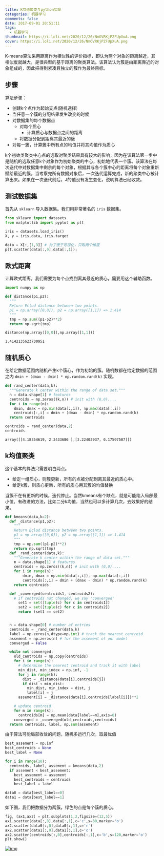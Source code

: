 ```yaml
---
title: K均值聚类与python实现
categories: 机器学习
comments: false
date: 2017-09-01 20:51:11
tags:
  - 机器学习
thumbnail: https://i.loli.net/2020/12/26/NmOVRKjPZFUpXuA.png
cover: https://i.loli.net/2020/12/26/NmOVRKjPZFUpXuA.png
---
```


K-means算法采用距离作为相似性的评价指标，即认为两个对象的距离越近，其相似度就越大，是很典型的基于距离的聚类算法。该算法认为簇是由距离靠近的对象组成的，因此把得到紧凑且独立的簇作为最终目标。



<!--more-->

## 步骤

算法步骤：

- 创建k个点作为起始支点(随机选择)
- 当任意一个簇的分配结果发生改变的时候
- 对数据集的每个数据点
  - 对每个质心
    - 计算质心与数据点之间的距离
  - 将数据分配到距离其最近的簇
- 对每一簇，计算簇中所有点的均值并将其均值作为质心

k个初始类聚类中心点的选取对聚类结果具有较大的影响，因为在该算法第一步中是随机的选取任意k个对象作为初始聚类的中心，初始地代表一个簇。该算法在每次迭代中对数据集中剩余的每个对象，根据其与各个簇中心的距离将每个对象重新赋给最近的簇。当考察完所有数据对象后，一次迭代运算完成，新的聚类中心被计算出来。如果在一次迭代前后，J的值没有发生变化，说明算法已经收敛。

## 测试数据集

首先从 `sklearn` 导入数据集。我们用非常著名的 `iris` 数据集。

```python
from sklearn import datasets
from matplotlib import pyplot as plt

iris = datasets.load_iris()
X, y = iris.data, iris.target

data = X[:,[1,3]] # 为了便于可视化，只取两个维度
plt.scatter(data[:,0],data[:,1]);
```

## 欧式距离

计算欧式距离，我们需要为每个点找到离其最近的质心，需要用这个辅助函数。

```python
import numpy as np

def distance(p1,p2):
  """
  Return Eclud distance between two points.
  p1 = np.array([0,0]), p2 = np.array([1,1]) => 1.414
  """
  tmp = np.sum((p1-p2)**2)
  return np.sqrt(tmp)

distance(np.array([0,0]),np.array([1,1]))
```

```pseudocode
1.4142135623730951
```



## 随机质心

在给定数据范围内随机产生k个簇心，作为初始的簇。随机数都在给定数据的范围之内 `dmin + (dmax - dmin) * np.random.rand(k)` 实现。

```python
def rand_center(data,k):
  """Generate k center within the range of data set."""
  n = data.shape[1] # features
  centroids = np.zeros((k,n)) # init with (0,0)....
  for i in range(n):
    dmin, dmax = np.min(data[:,i]), np.max(data[:,i])
    centroids[:,i] = dmin + (dmax - dmin) * np.random.rand(k)
  return centroids

centroids = rand_center(data,2)
centroids
```

```pseudocode
array([[4.18354619, 2.3433686 ],[3.22403937, 0.17507507]])
```

## k均值聚类

这个基本的算法只需要明白两点。

- 给定一组质心，则簇更新，所有的点被分配到离其最近的质心中。
- 给定k簇，则质心更新，所有的质心用其簇的均值替换

当簇不在有更新的时候，迭代停止。当然kmeans有个缺点，就是可能陷入局部最小值，有改进的方法，比如二分k均值，当然也可以多计算几次，去效果好的结果。

```python
def kmeans(data,k=2):
  def _distance(p1,p2):
    """
    Return Eclud distance between two points.
    p1 = np.array([0,0]), p2 = np.array([1,1]) => 1.414
    """
    tmp = np.sum((p1-p2)**2)
    return np.sqrt(tmp)
  def _rand_center(data,k):
    """Generate k center within the range of data set."""
    n = data.shape[1] # features
    centroids = np.zeros((k,n)) # init with (0,0)....
    for i in range(n):
        dmin, dmax = np.min(data[:,i]), np.max(data[:,i])
        centroids[:,i] = dmin + (dmax - dmin) * np.random.rand(k)
    return centroids

  def _converged(centroids1, centroids2):
    # if centroids not changed, we say 'converged'
      set1 = set([tuple(c) for c in centroids1])
      set2 = set([tuple(c) for c in centroids2])
      return (set1 == set2)


  n = data.shape[0] # number of entries
  centroids = _rand_center(data,k)
  label = np.zeros(n,dtype=np.int) # track the nearest centroid
  assement = np.zeros(n) # for the assement of our model
  converged = False

  while not converged:
    old_centroids = np.copy(centroids)
    for i in range(n):
      # determine the nearest centroid and track it with label
      min_dist, min_index = np.inf, -1
      for j in range(k):
        dist = _distance(data[i],centroids[j])
        if dist < min_dist:
          min_dist, min_index = dist, j
          label[i] = j
      assement[i] = _distance(data[i],centroids[label[i]])**2

    # update centroid
    for m in range(k):
      centroids[m] = np.mean(data[label==m],axis=0)
    converged = _converged(old_centroids,centroids)
  return centroids, label, np.sum(assement)
```

由于算法可能局部收敛的问题，随机多运行几次，取最优值

```python
best_assement = np.inf
best_centroids = None
best_label = None

for i in range(10):
  centroids, label, assement = kmeans(data,2)
  if assement < best_assement:
    best_assement = assement
    best_centroids = centroids
    best_label = label

data0 = data[best_label==0]
data1 = data[best_label==1]
```

如下图，我们把数据分为两簇，绿色的点是每个簇的质心。

```python
fig, (ax1,ax2) = plt.subplots(1,2,figsize=(12,5))
ax1.scatter(data[:,0],data[:,1],c='c',s=30,marker='o')
ax2.scatter(data0[:,0],data0[:,1],c='r')
ax2.scatter(data1[:,0],data1[:,1],c='c')
ax2.scatter(centroids[:,0],centroids[:,1],c='b',s=120,marker='o')
plt.show()
```

[![img](http://mitscherlich.me/assets/k-means/output.png)](http://mitscherlich.me/assets/k-means/output.png)